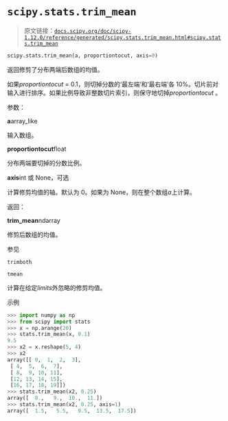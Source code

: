 # `scipy.stats.trim_mean`

> 原文链接：[`docs.scipy.org/doc/scipy-1.12.0/reference/generated/scipy.stats.trim_mean.html#scipy.stats.trim_mean`](https://docs.scipy.org/doc/scipy-1.12.0/reference/generated/scipy.stats.trim_mean.html#scipy.stats.trim_mean)

```py
scipy.stats.trim_mean(a, proportiontocut, axis=0)
```

返回修剪了分布两端后数组的均值。

如果*proportiontocut* = 0.1，则切掉分数的‘最左端’和‘最右端’各 10%。切片前对输入进行排序。如果比例导致非整数切片索引，则保守地切掉*proportiontocut* 。

参数：

**a**array_like

输入数组。

**proportiontocut**float

分布两端要切掉的分数比例。

**axis**int 或 None，可选

计算修剪均值的轴。默认为 0。如果为 None，则在整个数组*a*上计算。

返回：

**trim_mean**ndarray

修剪后数组的均值。

参见

`trimboth`

`tmean`

计算在给定*limits*外忽略的修剪均值。

示例

```py
>>> import numpy as np
>>> from scipy import stats
>>> x = np.arange(20)
>>> stats.trim_mean(x, 0.1)
9.5
>>> x2 = x.reshape(5, 4)
>>> x2
array([[ 0,  1,  2,  3],
 [ 4,  5,  6,  7],
 [ 8,  9, 10, 11],
 [12, 13, 14, 15],
 [16, 17, 18, 19]])
>>> stats.trim_mean(x2, 0.25)
array([  8.,   9.,  10.,  11.])
>>> stats.trim_mean(x2, 0.25, axis=1)
array([  1.5,   5.5,   9.5,  13.5,  17.5]) 
```
